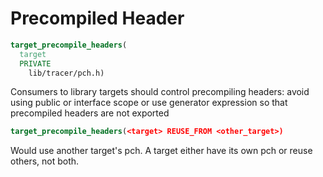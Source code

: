 # Precompiled Header

```cmake
target_precompile_headers(
  target
  PRIVATE
    lib/tracer/pch.h)
```

Consumers to library targets should control precompiling headers: avoid using
public or interface scope or use generator expression so that precompiled
headers are not exported

```cmake
target_precompile_headers(<target> REUSE_FROM <other_target>)
```

Would use another target's pch. A target either have its own pch or reuse
others, not both.
